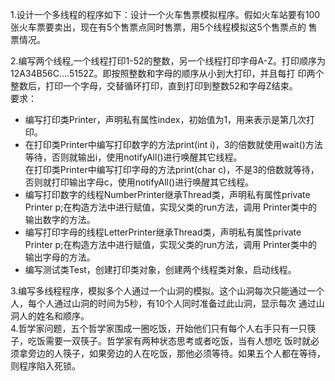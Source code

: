 1.设计一个多线程的程序如下：设计一个火车售票模拟程序。假如火车站要有100张火车票要卖出，现在有5个售票点同时售票，用5个线程模拟这5个售票点的
售票情况。

2.编写两个线程,一个线程打印1-52的整数，另一个线程打印字母A-Z。打印顺序为12A34B56C….5152Z。即按照整数和字母的顺序从小到大打印，并且每打
印两个整数后，打印一个字母，交替循环打印，直到打印到整数52和字母Z结束。  
要求：  
* 编写打印类Printer，声明私有属性index，初始值为1，用来表示是第几次打印。  
* 在打印类Printer中编写打印数字的方法print(int i)，3的倍数就使用wait()方法等待，否则就输出i，使用notifyAll()进行唤醒其它线程。  
  在打印类Printer中编写打印字母的方法print(char c)，不是3的倍数就等待，否则就打印输出字母c，使用notifyAll()进行唤醒其它线程。  
* 编写打印数字的线程NumberPrinter继承Thread类，声明私有属性private Printer p;在构造方法中进行赋值，实现父类的run方法，调用
    Printer类中的输出数字的方法。  
* 编写打印字母的线程LetterPrinter继承Thread类，声明私有属性private Printer p;在构造方法中进行赋值，实现父类的run方法，调用
    Printer类中的输出字母的方法。  
* 编写测试类Test，创建打印类对象，创建两个线程类对象，启动线程。     
 
3.编写多线程程序，模拟多个人通过一个山洞的模拟。这个山洞每次只能通过一个人，每个人通过山洞的时间为5秒，有10个人同时准备过此山洞，显示每次
通过山洞人的姓名和顺序。  
4.哲学家问题，五个哲学家围成一圈吃饭，开始他们只有每个人右手只有一只筷子，吃饭需要一双筷子。哲学家有两种状态思考或者吃饭，当有人想吃
饭时就必须拿旁边的人筷子，如果旁边的人在吃饭，那他必须等待。如果五个人都在等待，则程序陷入死锁。



  